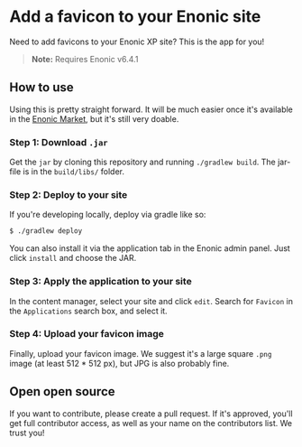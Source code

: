 # Add a favicon to your Enonic site

Need to add favicons to your Enonic XP site? This is the app for you!

> **Note:** Requires Enonic v6.4.1

## How to use

Using this is pretty straight forward. It will be much easier once it's
available in the [Enonic Market](https://market.enonic.com), but it's still
very doable.

### Step 1: Download `.jar`

Get the `jar` by cloning this repository and running `./gradlew build`. The
jar-file is in the `build/libs/` folder.

### Step 2: Deploy to your site

If you're developing locally, deploy via gradle like so:

```bash
$ ./gradlew deploy
```

You can also install it via the application tab in the Enonic admin panel. Just
click `install` and choose the JAR.

### Step 3: Apply the application to your site

In the content manager, select your site and click `edit`. Search for `Favicon`
in the `Applications` search box, and select it.

### Step 4: Upload your favicon image

Finally, upload your favicon image. We suggest it's a large square `.png` image
(at least 512 * 512 px), but JPG is also probably fine.

## Open open source

If you want to contribute, please create a pull request. If it's approved,
you'll get full contributor access, as well as your name on the contributors
list. We trust you!
